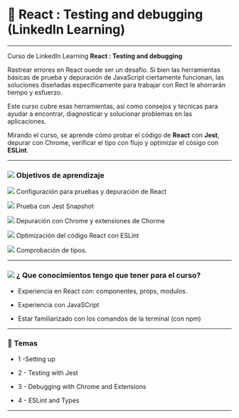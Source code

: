 # :star2: React : Testing and debugging (LinkedIn Learning)

---

Curso de LinkedIn Learning **React : Testing and debugging**

Rastrear errores en React ouede ser un desafío. Si bien las herramientas básicas de prueba y depuración de JavaScript ciertamente funcionan, las soluciones diseñadas específicamente para trabajar con Rect le ahorrarán tiempo y esfuerzo.

Este curso cubre esas herramientas, así como consejos y técnicas para ayudar a encontrar, diagnosticar y solucionar problemas en las aplicaciones.

Mirando el curso, se aprende cómo probar el código de **React** con **Jest**, depurar con Chrome, verificar el tipo con flujo y optimizar el cósigo con **ESLint**.


---

### <img src="https://img.icons8.com/emoji/48/null/bullseye.png"/> Objetivos de aprendizaje

<img src="https://img.icons8.com/emoji/20/null/bullseye.png"/> Configuración para pruebas y depuración de React

<img src="https://img.icons8.com/emoji/20/null/bullseye.png"/> Prueba con Jest Snapshot 

<img src="https://img.icons8.com/emoji/20/null/bullseye.png"/> Depuración con Chrome y extensiones de Chorme

<img src="https://img.icons8.com/emoji/20/null/bullseye.png"/> Optimización del código React con ESLint

<img src="https://img.icons8.com/emoji/20/null/bullseye.png"/> Comprobación de tipos.

---

### <img src="https://img.icons8.com/color/48/null/open-book--v1.png"/> ¿ Que conocimientos tengo que tener para el curso?

- Experiencia en React con: componentes, props, modulos.

- Experiencia con JavaSCript

- Estar familiarizado con los comandos de la terminal (con npm)

---

### :book: Temas

- 1 -Setting up

- 2 - Testing with Jest

- 3 - Debugging with Chrome and Extensions

- 4 - ESLint and Types

---
